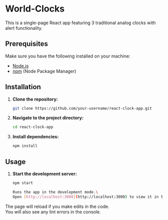 # World-Clocks

This is a single-page React app featuring 3 traditional analog clocks with alert functionality.

## Prerequisites

Make sure you have the following installed on your machine:

- [Node.js](https://nodejs.org/)
- [npm](https://www.npmjs.com/) (Node Package Manager)

## Installation

1. **Clone the repository:**

   ```bash
   git clone https://github.com/your-username/react-clock-app.git


2. **Navigate to the project directory:**

    ```bash
   cd react-clock-app

3. **Install dependencies:**

    ```bash
   npm install

## Usage

1. **Start the development server:**

    ```bash
   npm start

    Runs the app in the development mode.\
    Open [http://localhost:3000](http://localhost:3000) to view it in the browser.

The page will reload if you make edits in the code.\
You will also see any lint errors in the console.
